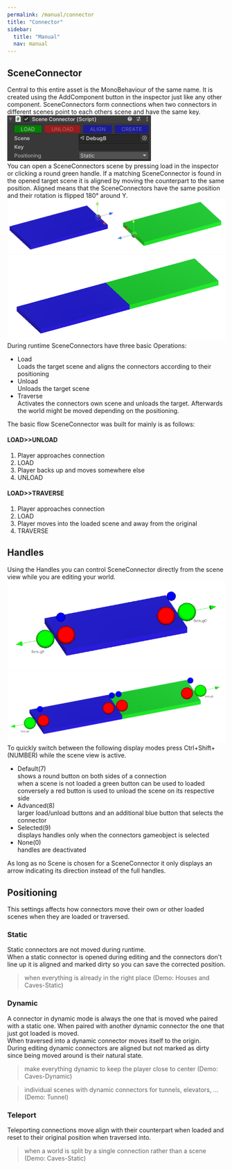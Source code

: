 ```yaml
---
permalink: /manual/connector
title: "Connector"
sidebar:
  title: "Manual"
  nav: manual
---
```


## SceneConnector

Central to this entire asset is the MonoBehaviour of the same name. It is created using the AddComponent button in the inspector just like any other component. SceneConnectors form connections when two connectors in different scenes point to each others scene and have the same key.  
![Inspector](/assets/images/screens/Inspector.PNG)  
You can open a SceneConnectors scene by pressing load in the inspector or clicking a round green handle. If a matching SceneConnector is found in the opened target scene it is aligned by moving the counterpart to the same position. Aligned means that the SceneConnectors have the same position and their rotation is flipped 180° around Y.  
![Alignot](/assets/images/screens/Alignot.PNG)  
![Aligned](/assets/images/screens/Aligned.PNG)  
During runtime SceneConnectors have three basic Operations:
* Load  
Loads the target scene and aligns the connectors according to their positioning
* Unload  
Unloads the target scene
* Traverse  
Activates the connectors own scene and unloads the target. Afterwards the world might be moved depending on the positioning.

The basic flow SceneConnector was built for mainly is as follows:

#### LOAD>>UNLOAD
1. Player approaches connection
2. LOAD
3. Player backs up and moves somewhere else
4. UNLOAD  

#### LOAD>>TRAVERSE
1. Player approaches connection
2. LOAD
3. Player moves into the loaded scene and away from the original
4. TRAVERSE  

## Handles

Using the Handles you can control SceneConnector directly from the scene view while you are editing your world.
![Single](/assets/images/screens/DebugHandleSingle.PNG)  
![Double](/assets/images/screens/DebugHandleDouble.PNG)  
To quickly switch between the following display modes press Ctrl+Shift+(NUMBER) while the scene view is active.

* Default(7)  
shows a round button on both sides of a connection  
when a scene is not loaded a green button can be used to loaded  
conversely a red button is used to unload the scene on its respective side
* Advanced(8)  
larger load/unload buttons and an additional blue button that selects the connector
* Selected(9)  
displays handles only when the connectors gameobject is selected
* None(0)  
handles are deactivated  

As long as no Scene is chosen for a SceneConnector it only displays an arrow indicating its direction instead of the full handles. 

## Positioning

This settings affects how connectors move their own or other loaded scenes when they are loaded or traversed.

### Static
Static connectors are not moved during runtime.  
When a static connector is opened during editing and the connectors don't line up it is aligned and marked dirty so you can save the corrected position.
> when everything is already in the right place (Demo: Houses and Caves-Static)

### Dynamic
A connector in dynamic mode is always the one that is moved whe paired with a static one. When paired with another dynamic connector the one that just got loaded is moved.  
When traversed into a dynamic connector moves itself to the origin.  
During editing dynamic connectors are aligned but not marked as dirty since being moved around is their natural state.
> make everything dynamic to keep the player close to center (Demo: Caves-Dynamic)  

> individual scenes with dynamic connectors for tunnels, elevators, ... (Demo: Tunnel)

### Teleport
Teleporting connections move align with their counterpart when loaded and reset to their original position when traversed into.
> when a world is split by a single connection rather than a scene (Demo: Caves-Static)